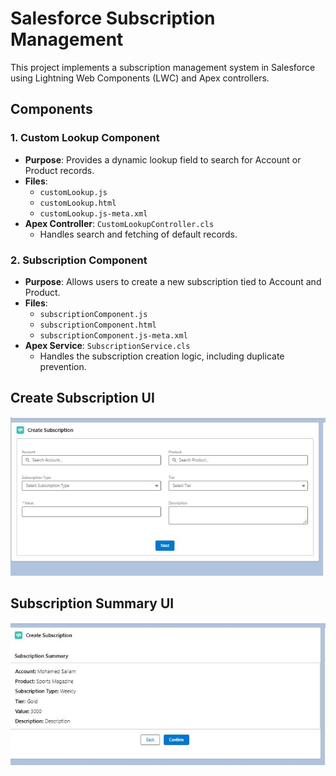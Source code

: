 # Salesforce Subscription Management

This project implements a subscription management system in Salesforce using Lightning Web Components (LWC) and Apex controllers.

## Components
### 1. Custom Lookup Component
- **Purpose**: Provides a dynamic lookup field to search for Account or Product records.
- **Files**:
  - `customLookup.js`
  - `customLookup.html`
  - `customLookup.js-meta.xml`
- **Apex Controller**: `CustomLookupController.cls`
  - Handles search and fetching of default records.

### 2. Subscription Component
- **Purpose**: Allows users to create a new subscription tied to Account and Product.
- **Files**:
  - `subscriptionComponent.js`
  - `subscriptionComponent.html`
  - `subscriptionComponent.js-meta.xml`
- **Apex Service**: `SubscriptionService.cls`
  - Handles the subscription creation logic, including duplicate prevention.

## Create Subscription UI
![Create Subscription](./create_subscription.png)

## Subscription Summary UI
![Create Subscription](./summary.png)
